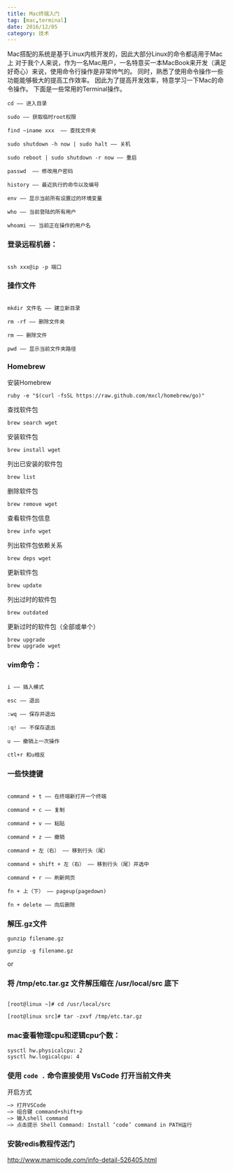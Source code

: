 ```yaml
---
title: Mac终端入门
tag: [mac,terminal]
date: 2016/12/05
category: 技术
---
```


Mac搭配的系统是基于Linux内核开发的，因此大部分Linux的命令都适用于Mac上
对于我个人来说，作为一名Mac用户，一名特意买一本MacBook来开发（满足好奇心）来说，使用命令行操作是非常帅气的。
同时，熟悉了使用命令操作一些功能能够极大的提高工作效率。
因此为了提高开发效率，特意学习一下Mac的命令操作。
下面是一些常用的Terminal操作。


```
cd —— 进入目录

sudo —— 获取临时root权限

find ~iname xxx  —— 查找文件夹

sudo shutdown -h now | sudo halt —— 关机

sudo reboot | sudo shutdown -r now —— 重启

passwd  —— 修改用户密码

history —— 最近执行的命令以及编号

env —— 显示当前所有设置过的环境变量

who —— 当前登陆的所有用户

whoami —— 当前正在操作的用户名

```

### 登录远程机器：

```

ssh xxx@ip -p 端口

```

### 操作文件

```

mkdir 文件名 —— 建立新目录

rm -rf —— 删除文件夹

rm —— 删除文件

pwd —— 显示当前文件夹路径

```

### Homebrew

安装Homebrew

```shell
ruby -e "$(curl -fsSL https://raw.github.com/mxcl/homebrew/go)"
```

查找软件包
```shell
brew search wget 
```

安装软件包
```shell
brew install wget
```

列出已安装的软件包
```shell
brew list
```

删除软件包
```shell
brew remove wget
```

查看软件包信息
```shell
brew info wget
```

列出软件包依赖关系
```shell
brew deps wget
```

更新软件包
```shell
brew update
```

列出过时的软件包
```shell
brew outdated
```

更新过时的软件包（全部或单个）
```shell
brew upgrade 
brew upgrade wget
```

### vim命令：

```

i —— 插入模式

esc —— 退出

:wq —— 保存并退出

:q! —— 不保存退出

u —— 撤销上一次操作

ctl+r 和u相反

```

### 一些快捷键

```

command + t —— 在终端新打开一个终端

command + c —— 复制

command + v —— 粘贴

command + z —— 撤销

command + 左（右） —— 移到行头（尾）

command + shift + 左（右） —— 移到行头（尾）并选中

command + r —— 刷新网页

fn + 上（下） —— pageup(pagedown)

fn + delete —— 向后删除

```

### 解压.gz文件

```
gunzip filename.gz

gunzip -g filename.gz

```

or

### 将 /tmp/etc.tar.gz 文件解压缩在 /usr/local/src 底下

```

[root@linux ~]# cd /usr/local/src

[root@linux src]# tar -zxvf /tmp/etc.tar.gz

```

### mac查看物理cpu和逻辑cpu个数：

```shell
sysctl hw.physicalcpu: 2
sysctl hw.logicalcpu: 4
```

### 使用 `code .` 命令直接使用 VsCode 打开当前文件夹
开启方式
```html
–> 打开VSCode
–> 组合键 command+shift+p
–> 输入shell command
–> 点击提示 Shell Command: Install ‘code’ command in PATH运行 
```

### 安装redis教程传送门
<a href="http://www.mamicode.com/info-detail-526405.html" target="_blank">http://www.mamicode.com/info-detail-526405.html</a>





